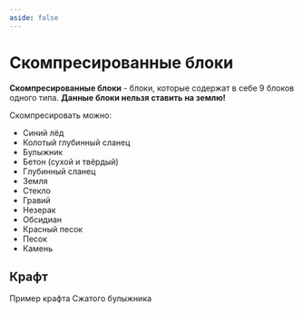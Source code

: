 ```yaml
---
aside: false
---
```


# Скомпресированные блоки

<ItemCard>
<Card style="overflow: hidden;" class="m-0">
    <template #header>
        <Image alt="user header" src="/assets/bestiary/block/enchanted_cobblestone.png" width="40%"/>
    </template>
    <template #title>Скомпресированные блоки</template>
    <template #content>
      <Divider />
      <h3>Получение:</h3>
      <ul>
      <li>Крафт</li>
      </ul>
    </template>
</Card>
</ItemCard>

**Скомпресированные блоки** - блоки, которые содержат в себе 9 блоков одного типа. **Данные блоки нельзя ставить на землю!**

Скомпресировать можно:

- Синий лёд
- Колотый глубинный сланец
- Булыжник
- Бетон (сухой и твёрдый)
- Глубинный сланец
- Земля
- Стекло
- Гравий
- Незерак
- Обсидиан
- Красный песок
- Песок
- Камень

## Крафт

Пример крафта Сжатого булыжника

<CraftingGrid
  :ingredients="gunpowderRecipe"
  :result="gunpowderResult"
/>

<script setup>

const gunpowderRecipe = [
  [
    {
      image: "https://minecraft.wiki/images/thumb/Cobblestone_JE5_BE3.png/150px-Cobblestone_JE5_BE3.png?29624",
      name: "Булыжник",
      link: "https://minecraft.wiki/w/Cobblestone"
    },
    {
      image: "https://minecraft.wiki/images/thumb/Cobblestone_JE5_BE3.png/150px-Cobblestone_JE5_BE3.png?29624",
      name: "Булыжник",
      link: "https://minecraft.wiki/w/Cobblestone"
    },
    {
      image: "https://minecraft.wiki/images/thumb/Cobblestone_JE5_BE3.png/150px-Cobblestone_JE5_BE3.png?29624",
      name: "Булыжник",
      link: "https://minecraft.wiki/w/Cobblestone"
    },
  ],
  [
    {
      image: "https://minecraft.wiki/images/thumb/Cobblestone_JE5_BE3.png/150px-Cobblestone_JE5_BE3.png?29624",
      name: "Булыжник",
      link: "https://minecraft.wiki/w/Cobblestone"
    },
    {
      image: "https://minecraft.wiki/images/thumb/Cobblestone_JE5_BE3.png/150px-Cobblestone_JE5_BE3.png?29624",
      name: "Булыжник",
      link: "https://minecraft.wiki/w/Cobblestone"
    },
    {
      image: "https://minecraft.wiki/images/thumb/Cobblestone_JE5_BE3.png/150px-Cobblestone_JE5_BE3.png?29624",
      name: "Булыжник",
      link: "https://minecraft.wiki/w/Cobblestone"
    },
  ],
  // Третья строка
  [
    {
      image: "https://minecraft.wiki/images/thumb/Cobblestone_JE5_BE3.png/150px-Cobblestone_JE5_BE3.png?29624",
      name: "Булыжник",
      link: "https://minecraft.wiki/w/Cobblestone"
    },
    {
      image: "https://minecraft.wiki/images/thumb/Cobblestone_JE5_BE3.png/150px-Cobblestone_JE5_BE3.png?29624",
      name: "Булыжник",
      link: "https://minecraft.wiki/w/Cobblestone"
    },
    {
      image: "https://minecraft.wiki/images/thumb/Cobblestone_JE5_BE3.png/150px-Cobblestone_JE5_BE3.png?29624",
      name: "Булыжник",
      link: "https://minecraft.wiki/w/Cobblestone"
    },
  ],
]

const gunpowderResult = {
  image: '/assets/bestiary/block/enchanted_cobblestone.png',
  name: 'Сжатый булыжник 1х',
  count: 1
}
</script>